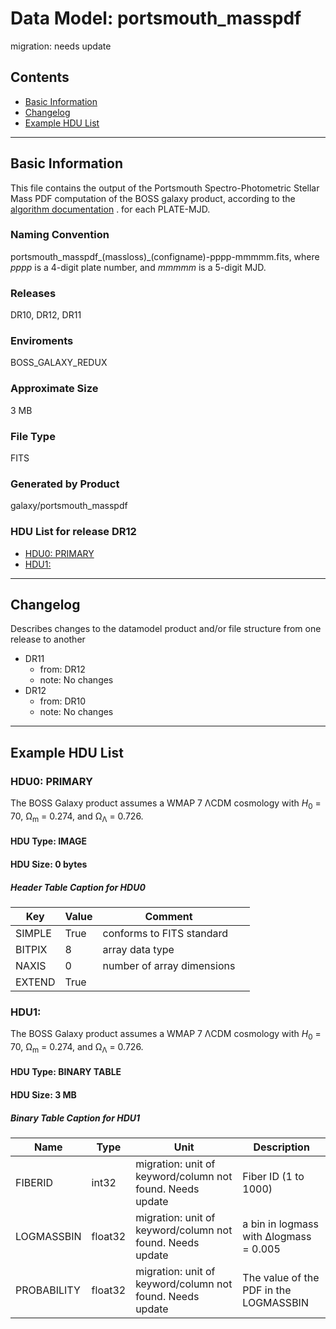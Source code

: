 # Data Model: portsmouth_masspdf


migration: needs update


## Contents
- [Basic Information](#basic-information)
- [Changelog](#changelog)
- [Example HDU List](#example-hdu-list)


---

## Basic Information
This file contains the output of the Portsmouth Spectro-Photometric Stellar Mass PDF computation of the BOSS galaxy product, according to the <a href="http://www.sdss.org/dr13/spectro/galaxy_portsmouth#fitting">algorithm documentation</a> .
        for each PLATE-MJD.

### Naming Convention
portsmouth_masspdf_(massloss)_(configname)-pppp-mmmmm.fits, where <i>pppp</i> is a 4-digit plate number, and <i>mmmmm</i> is a 5-digit MJD.

### Releases
DR10, DR12, DR11

### Enviroments
BOSS_GALAXY_REDUX

### Approximate Size
3 MB

### File Type
FITS

### Generated by Product
galaxy/portsmouth_masspdf

### HDU List for release DR12
  - [HDU0: PRIMARY](#hdu0-primary)
  - [HDU1: ](#hdu1-)


---

## Changelog
Describes changes to the datamodel product and/or file structure from one release to another
 - DR11
   - from: DR12
   - note: No changes
 - DR12
   - from: DR10
   - note: No changes

---
## Example HDU List


### HDU0: PRIMARY
The BOSS Galaxy product assumes a WMAP 7 ΛCDM cosmology with <var>H</var><sub>0</sub> = 70, Ω<sub>m</sub> = 0.274, and Ω<sub>Λ</sub> = 0.726.

#### HDU Type: IMAGE
#### HDU Size:  0 bytes

##### Header Table Caption for HDU0
Key | Value | Comment | |
| --- | --- | --- | --- |
| SIMPLE | True | conforms to FITS standard |
| BITPIX | 8 | array data type |
| NAXIS | 0 | number of array dimensions |
| EXTEND | True |  |



### HDU1: 
The BOSS Galaxy product assumes a WMAP 7 ΛCDM cosmology with <var>H</var><sub>0</sub> = 70, Ω<sub>m</sub> = 0.274, and Ω<sub>Λ</sub> = 0.726.

#### HDU Type: BINARY TABLE
#### HDU Size:  3 MB

##### Binary Table Caption for HDU1
Name | Type | Unit | Description |
| --- | --- | --- | --- |
 | FIBERID | int32 | migration: unit of keyword/column not found. Needs update | Fiber ID (1 to 1000) |
 | LOGMASSBIN | float32 | migration: unit of keyword/column not found. Needs update | a bin in logmass with Δlogmass = 0.005 |
 | PROBABILITY | float32 | migration: unit of keyword/column not found. Needs update | The value of the PDF in the LOGMASSBIN |


